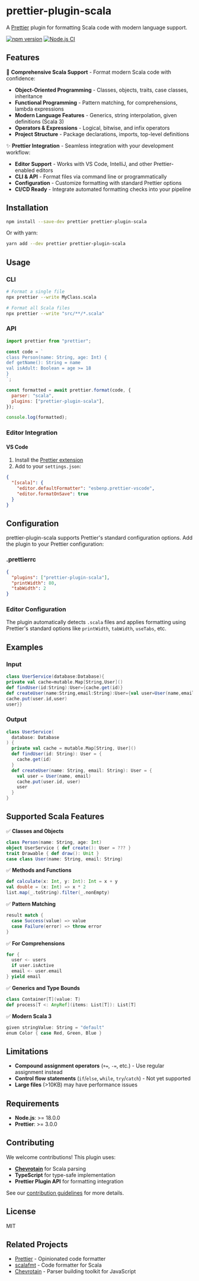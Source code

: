 # prettier-plugin-scala

A [Prettier](https://prettier.io) plugin for formatting Scala code with modern language support.

[![npm version](https://badge.fury.io/js/prettier-plugin-scala.svg)](https://www.npmjs.com/package/prettier-plugin-scala)
[![Node.js CI](https://github.com/simochee/prettier-plugin-scala/workflows/Node.js%20CI/badge.svg)](https://github.com/simochee/prettier-plugin-scala/actions)

## Features

🎯 **Comprehensive Scala Support** - Format modern Scala code with confidence:

- **Object-Oriented Programming** - Classes, objects, traits, case classes, inheritance
- **Functional Programming** - Pattern matching, for comprehensions, lambda expressions  
- **Modern Language Features** - Generics, string interpolation, given definitions (Scala 3)
- **Operators & Expressions** - Logical, bitwise, and infix operators
- **Project Structure** - Package declarations, imports, top-level definitions

✨ **Prettier Integration** - Seamless integration with your development workflow:

- **Editor Support** - Works with VS Code, IntelliJ, and other Prettier-enabled editors
- **CLI & API** - Format files via command line or programmatically  
- **Configuration** - Customize formatting with standard Prettier options
- **CI/CD Ready** - Integrate automated formatting checks into your pipeline

## Installation

```bash
npm install --save-dev prettier prettier-plugin-scala
```

Or with yarn:

```bash
yarn add --dev prettier prettier-plugin-scala
```

## Usage

### CLI

```bash
# Format a single file
npx prettier --write MyClass.scala

# Format all Scala files
npx prettier --write "src/**/*.scala"
```

### API

```javascript
import prettier from "prettier";

const code = `
class Person(name: String, age: Int) {
def getName(): String = name
val isAdult: Boolean = age >= 18
}
`;

const formatted = await prettier.format(code, {
  parser: "scala",
  plugins: ["prettier-plugin-scala"],
});

console.log(formatted);
```

### Editor Integration

#### VS Code

1. Install the [Prettier extension](https://marketplace.visualstudio.com/items?itemName=esbenp.prettier-vscode)
2. Add to your `settings.json`:

```json
{
  "[scala]": {
    "editor.defaultFormatter": "esbenp.prettier-vscode",
    "editor.formatOnSave": true
  }
}
```

## Configuration

prettier-plugin-scala supports Prettier's standard configuration options. Add the plugin to your Prettier configuration:

### .prettierrc

```json
{
  "plugins": ["prettier-plugin-scala"],
  "printWidth": 80,
  "tabWidth": 2
}
```

### Editor Configuration

The plugin automatically detects `.scala` files and applies formatting using Prettier's standard options like `printWidth`, `tabWidth`, `useTabs`, etc.

## Examples

### Input

```scala
class UserService(database:Database){
private val cache=mutable.Map[String,User]()
def findUser(id:String):User={cache.get(id)}
def createUser(name:String,email:String):User={val user=User(name,email)
cache.put(user.id,user)
user}}
```

### Output

```scala
class UserService(
  database: Database
) {
  private val cache = mutable.Map[String, User]()
  def findUser(id: String): User = {
    cache.get(id)
  }
  def createUser(name: String, email: String): User = {
    val user = User(name, email)
    cache.put(user.id, user)
    user
  }
}
```


## Supported Scala Features

✅ **Classes and Objects**
```scala
class Person(name: String, age: Int)
object UserService { def create(): User = ??? }
trait Drawable { def draw(): Unit }
case class User(name: String, email: String)
```

✅ **Methods and Functions**
```scala
def calculate(x: Int, y: Int): Int = x + y
val double = (x: Int) => x * 2
list.map(_.toString).filter(_.nonEmpty)
```

✅ **Pattern Matching**
```scala
result match {
  case Success(value) => value
  case Failure(error) => throw error
}
```

✅ **For Comprehensions**
```scala
for {
  user <- users
  if user.isActive
  email <- user.email
} yield email
```

✅ **Generics and Type Bounds**
```scala
class Container[T](value: T)
def process[T <: AnyRef](items: List[T]): List[T]
```

✅ **Modern Scala 3**
```scala
given stringValue: String = "default"
enum Color { case Red, Green, Blue }
```

## Limitations

- **Compound assignment operators** (`+=`, `-=`, etc.) - Use regular assignment instead
- **Control flow statements** (`if`/`else`, `while`, `try`/`catch`) - Not yet supported
- **Large files** (>10KB) may have performance issues

## Requirements

- **Node.js**: >= 18.0.0  
- **Prettier**: >= 3.0.0

## Contributing

We welcome contributions! This plugin uses:

- **[Chevrotain](https://chevrotain.io/)** for Scala parsing
- **TypeScript** for type-safe implementation  
- **Prettier Plugin API** for formatting integration

See our [contribution guidelines](./CONTRIBUTING.md) for more details.

## License

MIT

## Related Projects

- [Prettier](https://prettier.io/) - Opinionated code formatter
- [scalafmt](https://scalameta.org/scalafmt/) - Code formatter for Scala
- [Chevrotain](https://chevrotain.io/) - Parser building toolkit for JavaScript